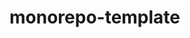 # monorepo-template

<!-- [![License](https://img.shields.io/github/license/rafamel/monorepo-template.svg)](https://github.com/rafamel/monorepo-template/blob/master/LICENSE)

> Riseup monorepo template

## Packages -->
